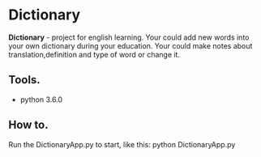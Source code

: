 # Dictionary
**Dictionary** - project for english learning. Your could add new words into your own dictionary during your education. Your could make notes about translation,definition and type of word or change it.

## Tools.
* python 3.6.0

## How to.
Run the DictionaryApp.py to start, like this:
  python DictionaryApp.py
  
